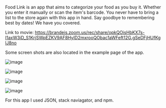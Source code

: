 Food Link is an app that aims to categorize your food as you buy it. Whether you enter it manually or scan the item's barcode. You never have to bring a list to the store again with this app in hand. Say goodbye to remembering best by dates! We have you covered.

Link to movie: https://brandeis.zoom.us/rec/share/opkQOisHbKX7s-I1axW3iD_S1KrjSWpEZKV9AF8HyID2mxrooQObac1aWFeft12G.gSeDFjHUfKglJ8no


Some screen shots are also located in the example page of the app. 

![image](https://user-images.githubusercontent.com/90795598/145750329-06e5757f-533e-4a0e-a170-b699b0b117c1.png)


![image](https://user-images.githubusercontent.com/90795598/145750236-d440ae5f-5794-4e84-a1bd-47d9fb7af3b7.png)

![image](https://user-images.githubusercontent.com/90795598/145750281-d145f895-d513-49b9-a991-a6a63ac5fe3e.png)

![image](https://user-images.githubusercontent.com/90795598/145750304-02a04534-a8c7-426e-9786-9cc26d051192.png)





For this app I used JSON, stack naviagator, and npm.



